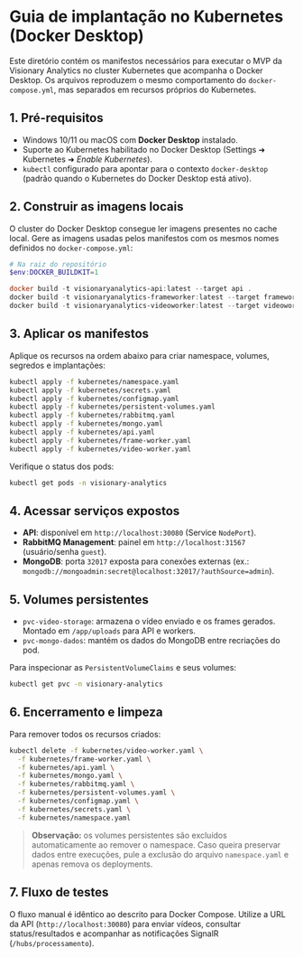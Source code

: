 # Guia de implantação no Kubernetes (Docker Desktop)

Este diretório contém os manifestos necessários para executar o MVP da Visionary Analytics no cluster Kubernetes que acompanha o Docker Desktop. Os arquivos reproduzem o mesmo comportamento do `docker-compose.yml`, mas separados em recursos próprios do Kubernetes.

## 1. Pré-requisitos
- Windows 10/11 ou macOS com **Docker Desktop** instalado.
- Suporte ao Kubernetes habilitado no Docker Desktop (Settings ➜ Kubernetes ➜ *Enable Kubernetes*).
- `kubectl` configurado para apontar para o contexto `docker-desktop` (padrão quando o Kubernetes do Docker Desktop está ativo).

## 2. Construir as imagens locais
O cluster do Docker Desktop consegue ler imagens presentes no cache local. Gere as imagens usadas pelos manifestos com os mesmos nomes definidos no `docker-compose.yml`:

```powershell
# Na raiz do repositório
$env:DOCKER_BUILDKIT=1

docker build -t visionaryanalytics-api:latest --target api .
docker build -t visionaryanalytics-frameworker:latest --target frameworker .
docker build -t visionaryanalytics-videoworker:latest --target videoworker .
```

## 3. Aplicar os manifestos
Aplique os recursos na ordem abaixo para criar namespace, volumes, segredos e implantações:

```bash
kubectl apply -f kubernetes/namespace.yaml
kubectl apply -f kubernetes/secrets.yaml
kubectl apply -f kubernetes/configmap.yaml
kubectl apply -f kubernetes/persistent-volumes.yaml
kubectl apply -f kubernetes/rabbitmq.yaml
kubectl apply -f kubernetes/mongo.yaml
kubectl apply -f kubernetes/api.yaml
kubectl apply -f kubernetes/frame-worker.yaml
kubectl apply -f kubernetes/video-worker.yaml
```

Verifique o status dos pods:

```bash
kubectl get pods -n visionary-analytics
```

## 4. Acessar serviços expostos
- **API**: disponível em `http://localhost:30080` (Service `NodePort`).
- **RabbitMQ Management**: painel em `http://localhost:31567` (usuário/senha `guest`).
- **MongoDB**: porta `32017` exposta para conexões externas (ex.: `mongodb://mongoadmin:secret@localhost:32017/?authSource=admin`).

## 5. Volumes persistentes
- `pvc-video-storage`: armazena o vídeo enviado e os frames gerados. Montado em `/app/uploads` para API e workers.
- `pvc-mongo-dados`: mantém os dados do MongoDB entre recriações do pod.

Para inspecionar as `PersistentVolumeClaims` e seus volumes:

```bash
kubectl get pvc -n visionary-analytics
```

## 6. Encerramento e limpeza
Para remover todos os recursos criados:

```bash
kubectl delete -f kubernetes/video-worker.yaml \
  -f kubernetes/frame-worker.yaml \
  -f kubernetes/api.yaml \
  -f kubernetes/mongo.yaml \
  -f kubernetes/rabbitmq.yaml \
  -f kubernetes/persistent-volumes.yaml \
  -f kubernetes/configmap.yaml \
  -f kubernetes/secrets.yaml \
  -f kubernetes/namespace.yaml
```

> **Observação:** os volumes persistentes são excluídos automaticamente ao remover o namespace. Caso queira preservar dados entre execuções, pule a exclusão do arquivo `namespace.yaml` e apenas remova os deployments.

## 7. Fluxo de testes
O fluxo manual é idêntico ao descrito para Docker Compose. Utilize a URL da API (`http://localhost:30080`) para enviar vídeos, consultar status/resultados e acompanhar as notificações SignalR (`/hubs/processamento`).
